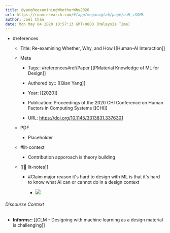 ```yaml
---
title: @yangReexaminingWhetherWhy2020
url: https://roamresearch.com/#/app/megacoglab/page/oaH_cSQMk
author: Joel Chan
date: Mon May 04 2020 10:57:13 GMT+0800 (Malaysia Time)
---
```


- #references

    - Title: Re-examining Whether, Why, and How [[Human-AI Interaction]]

    - Meta

        - Tags:: #references#ref/Paper [[PMaterial Knowledge of ML for Design]]

        - Authored by::  [[Qian Yang]]

        - Year: [[2020]]

        - Publication: Proceedings of the 2020 CHI Conference on Human Factors in Computing Systems [[CHI]]

        - URL: https://doi.org/10.1145/3313831.3376301

    - PDF

        - Placeholder

    - #lit-context

        - Contribution apporoach is theory building

    - [[📝 lit-notes]]

        - #Claim major reason it's hard to design with ML is that it's hard to know what AI can or cannot do in a design context

            - ![](https://firebasestorage.googleapis.com/v0/b/firescript-577a2.appspot.com/o/imgs%2Fapp%2Fmegacoglab%2Fs6Kgs68J30.png?alt=media&token=e9e9ad32-69e0-4ddd-b72f-73855e68dd1d)

###### Discourse Context

- **Informs::** [[CLM - Designing with machine learning as a design material is challenging]]
